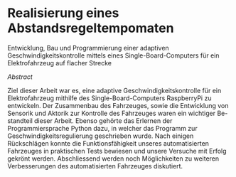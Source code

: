 # Realisierung eines Abstandsregeltempomaten
Entwicklung, Bau und Programmierung
einer adaptiven Geschwindigkeitskontrolle mittels eines
Single-Board-Computers für ein Elektrofahrzeug auf flacher Strecke




*Abstract*

Ziel dieser Arbeit war es, eine adaptive Geschwindigkeitskontrolle für ein Elektrofahrzeug
mithilfe des Single-Board-Computers RaspberryPi zu entwickeln. Der Zusammenbau des Fahrzeuges,
sowie die Entwicklung von Sensorik und Aktorik zur Kontrolle des Fahrzeuges waren ein wichtiger Be-
standteil dieser Arbeit. Ebenso gehörte das Erlernen der Programmiersprache Python dazu,
in welcher das Programm zur Geschwindigkeitsregulierung geschrieben wurde. Nach einigen Rückschlägen
konnte die Funktionsfähigkeit unseres automatisierten Fahrzeuges in praktischen Tests bewiesen und unsere
Versuche mit Erfolg gekrönt werden. Abschliessend werden noch Möglichkeiten zu weiteren Verbesserungen
des automatisierten Fahrzeuges diskutiert. 

